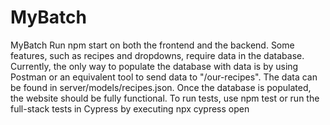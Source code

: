 # MyBatch
MyBatch
Run npm start on both the frontend and the backend. Some features, such as recipes and dropdowns, require data in the database. Currently, the only way to populate the database with data is by using Postman or an equivalent tool to send data to "/our-recipes". The data can be found in server/models/recipes.json. Once the database is populated, the website should be fully functional. To run tests, use npm test or run the full-stack tests in Cypress by executing npx cypress open
